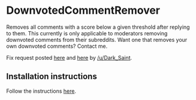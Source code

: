 # DownvotedCommentRemover
Removes all comments with a score below a given threshold after replying to them.
This currently is only applicable to moderators removing downvoted comments from
their subreddits. Want one that removes your own downvoted comments? Contact me.

Fix request posted [here](https://www.reddit.com/r/RequestABot/comments/54sd3i/fix_comment_bot/)
and [here](https://www.reddit.com/r/redditdev/comments/54syiw/question_deleted_comments/)
by [/u/Dark_Saint](https://www.reddit.com/user/Dark_Saint).

## Installation instructions
Follow the instructions [here](https://github.com/JohnnyDeuss/reddit-bots).
